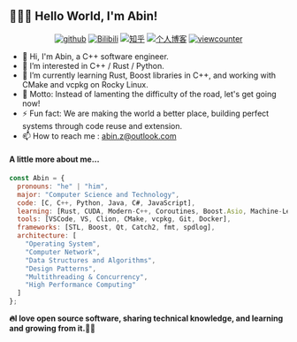 ## 🙋🏻‍♂️ Hello World,  I'm Abin!
<div id="title" align=center>

[![github](https://img.shields.io/badge/GitHub-abin--z-blue?logo=github)](https://github.com/abin-z) [![Bilibili](https://img.shields.io/badge/哔哩哔哩-Abin--bili-blue?logo=bilibili)](https://space.bilibili.com/382825871?spm_id_from=333.337.0.0) [![知乎](https://img.shields.io/badge/知乎-abin-blue?logo=zhihu)](https://www.zhihu.com/people/abin122) [![个人博客](https://img.shields.io/badge/个人博客-abin-blue)](https://abin-z.github.io/) [![viewcounter](https://komarev.com/ghpvc/?username=abin-z&label=Profile+Views)](https://github.com/abin-z)
</div>

- 👋 Hi, I'm Abin, a C++ software engineer.
- 👀 I’m interested in C++ / Rust / Python.
- 🌱 I’m currently learning  Rust, Boost libraries in C++, and working with CMake and vcpkg on Rocky Linux.
- 💪 Motto: Instead of lamenting the difficulty of the road, let's get going now!
- ⚡ Fun fact: We are making the world a better place, building perfect systems through code reuse and extension.
- 📫 How to reach me : abin.z@outlook.com

#### A little more about me...  

```javascript
const Abin = {
  pronouns: "he" | "him",
  major: "Computer Science and Technology",
  code: [C, C++, Python, Java, C#, JavaScript],
  learning: [Rust, CUDA, Modern-C++, Coroutines, Boost.Asio, Machine-Learning],
  tools: [VSCode, VS, Clion, CMake, vcpkg, Git, Docker],
  frameworks: [STL, Boost, Qt, Catch2, fmt, spdlog],
  architecture: [
    "Operating System",
    "Computer Network",
    "Data Structures and Algorithms",
    "Design Patterns",
    "Multithreading & Concurrency",
    "High Performance Computing"
  ]
};
```

**🔥I love open source software, sharing technical knowledge, and learning and growing from it.👨‍💻**
